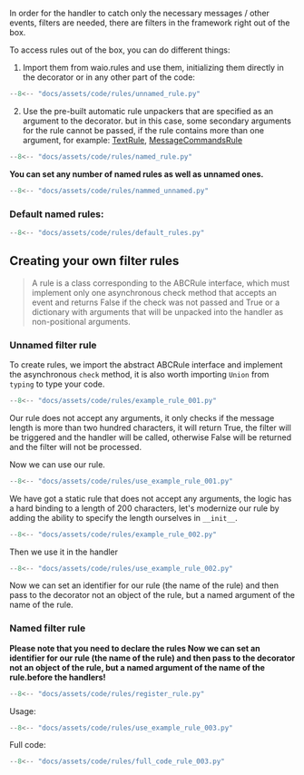 In order for the handler to catch only the necessary messages / other events,
filters are needed, there are filters in the framework right out of the box.

To access rules out of the box, you can do different things:

1. Import them from waio.rules and use them,
initializing them directly in the decorator
or in any other part of the code:
```python
--8<-- "docs/assets/code/rules/unnamed_rule.py"
```

2. Use the pre-built automatic rule unpackers that are 
specified as an argument to the decorator.
but in this case, some secondary arguments for the rule cannot be passed, if the rule contains more than one argument, for example:
[TextRule](https://github.com/dotX12/waio/blob/07d69354a5658c0d7cd9a32f21093b758c5d0bd8/waio/rules/default.py#L97),
[MessageCommandsRule](https://github.com/dotX12/waio/blob/07d69354a5658c0d7cd9a32f21093b758c5d0bd8/waio/rules/default.py#L9)
```python
--8<-- "docs/assets/code/rules/named_rule.py"
```

**You can set any number of named rules as well as unnamed ones.**
```python
--8<-- "docs/assets/code/rules/nammed_unnamed.py"
```
###  Default named rules:

```python
--8<-- "docs/assets/code/rules/default_rules.py"
```

## Creating your own filter rules

> A rule is a class corresponding to the ABCRule interface, 
which must implement only one asynchronous check method that accepts an event 
and returns False if the check was not passed and True or a dictionary with 
arguments that will be unpacked into the handler as non-positional arguments.

### Unnamed filter rule
To create rules, we import the abstract ABCRule interface 
and implement the asynchronous `check` method, it is also worth 
importing `Union` from `typing` to type your code.

```python
--8<-- "docs/assets/code/rules/example_rule_001.py"
```

Our rule does not accept any arguments, 
it only checks if the message length is more than two hundred characters, 
it will return True, the filter will be triggered and the handler will be called, 
otherwise False will be returned and the filter will not be processed.

Now we can use our rule.

```python
--8<-- "docs/assets/code/rules/use_example_rule_001.py"
```

We have got a static rule that does not accept any arguments, 
the logic has a hard binding to a length of 200 characters, 
let's modernize our rule by adding the ability to 
specify the length ourselves in `__init__`.

```python
--8<-- "docs/assets/code/rules/example_rule_002.py"
```

Then we use it in the handler

```python
--8<-- "docs/assets/code/rules/use_example_rule_002.py"
```

Now we can set an identifier for our rule (the name of the rule) 
and then pass to the decorator not an object of the rule, but a 
named argument of the name of the rule.

### Named filter rule
**Please note that you need to declare the rules Now we can set an identifier for our rule (the name of the rule) and then pass to the decorator not an object of the rule, but a named argument of the name of the rule.before the handlers!**

```python
--8<-- "docs/assets/code/rules/register_rule.py"
```

Usage:

```python
--8<-- "docs/assets/code/rules/use_example_rule_003.py"
```

Full code:

```python
--8<-- "docs/assets/code/rules/full_code_rule_003.py"
```
